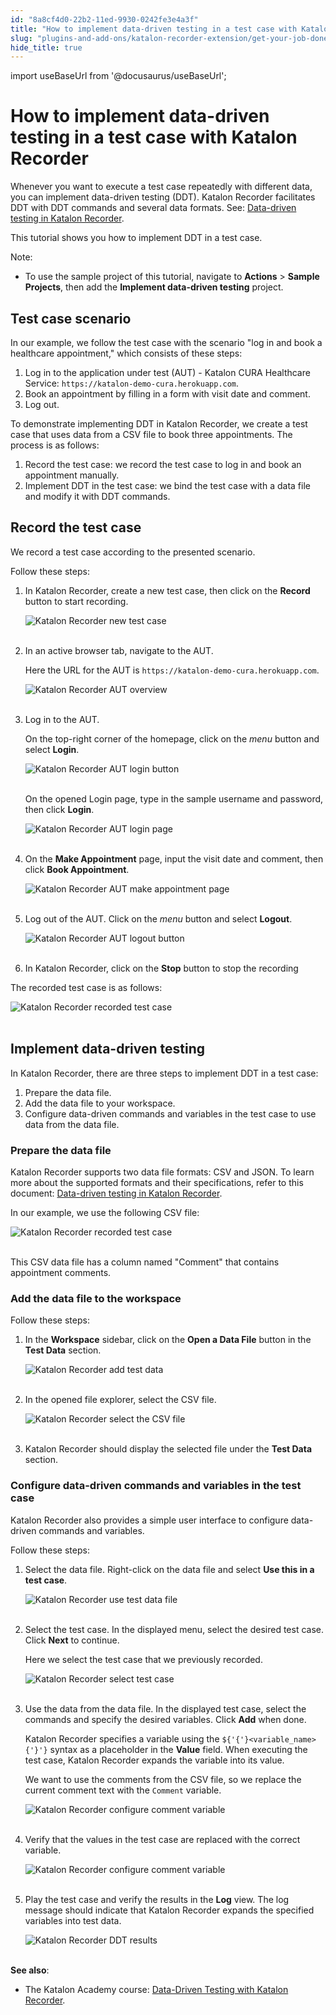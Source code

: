 ```yaml
---
id: "8a8cf4d0-22b2-11ed-9930-0242fe3e4a3f"
title: "How to implement data-driven testing in a test case with Katalon Recorder"
slug: "plugins-and-add-ons/katalon-recorder-extension/get-your-job-done/data-driven-testing/how-to-implement-data-driven-testing-in-a-test-case-with-katalon-recorder"
hide_title: true
---
```

import useBaseUrl from '@docusaurus/useBaseUrl';


# <a id="id" class="anchor_top_offset"/><a id="ariaid-title1" class="anchor_top_offset"/>How to implement data-driven testing in a test case with <span xmlns="http://www.w3.org/1999/xhtml" className="ph">Katalon Recorder</span> 

<p xmlns="http://www.w3.org/1999/xhtml" className="p">Whenever you want to execute a test case repeatedly with   different data, you can implement data-driven testing (DDT).   Katalon Recorder facilitates DDT with DDT commands and several data   formats. See: <a className="xref" href="/docs/plugins-and-add-ons/katalon-recorder-extension/get-your-job-done/data-driven-testing/data-driven-testing-in-katalon-recorder">Data-driven     testing in Katalon Recorder</a>.</p> 
<p xmlns="http://www.w3.org/1999/xhtml" className="p">This tutorial shows you how to implement DDT in a test case.</p> 
<div xmlns="http://www.w3.org/1999/xhtml" className="note note note_note"><span className="note__title">Note:</span> 
  <ul className="ul"><li className="li">To use the sample project of this tutorial, navigate to
      <strong className="ph b">Actions</strong> &gt; <strong className="ph b">Sample Projects</strong>,
      then add the <strong className="ph b">Implement data-driven testing</strong>
      project.</li></ul>
</div>
    

## <a id="id_1" class="anchor_top_offset"/>Test case scenario

    
      
<p xmlns="http://www.w3.org/1999/xhtml" className="p">In our example, we follow the test case with the scenario "log   in and book a healthcare appointment," which consists of these   steps:</p> 
      
<ol xmlns="http://www.w3.org/1999/xhtml" className="ol">   <li className="li">Log in to the application under test (AUT) - Katalon CURA     Healthcare Service:     <code className="ph codeph">https://katalon-demo-cura.herokuapp.com</code>.</li>   <li className="li">Book an appointment by filling in a form with visit date and     comment.</li>   <li className="li">Log out.</li> </ol> 
      
<p xmlns="http://www.w3.org/1999/xhtml" className="p">To demonstrate implementing DDT in Katalon Recorder, we create a   test case that uses data from a CSV file to book three   appointments. The process is as follows:</p> 
      
<ol xmlns="http://www.w3.org/1999/xhtml" className="ol">   <li className="li">Record the test case: we record the test case to log in and     book an appointment manually.</li>   <li className="li">Implement DDT in the test case: we bind the test case with a     data file and modify it with DDT commands.</li> </ol> 
    
  

## <a id="id_2" class="anchor_top_offset"/>Record the test case

<p xmlns="http://www.w3.org/1999/xhtml" className="p">We record a test case according to the presented scenario.</p> 
<p xmlns="http://www.w3.org/1999/xhtml" className="p">Follow these steps:</p> 
<ol xmlns="http://www.w3.org/1999/xhtml" className="ol"><li className="li">     <p className="p">In Katalon Recorder, create a new test case, then click on the       <strong className="ph b">Record</strong> button to start recording.</p>     <p className="p">       <img className="image" src={useBaseUrl("https://github.com/katalon-studio/docs-images/raw/master/katalon-recorder/docs/implement-ddt-in-a-test-case/KR-5.8.0-New-test-case.png")} alt="Katalon Recorder new test case" /><br /><br />     </p>   </li><li className="li">     <p className="p">In an active browser tab, navigate to the AUT.</p>     <p className="p">Here the URL for the AUT is       <code className="ph codeph">https://katalon-demo-cura.herokuapp.com</code>.</p>     <p className="p">       <img className="image" src={useBaseUrl("https://github.com/katalon-studio/docs-images/raw/master/katalon-recorder/docs/implement-ddt-in-a-test-case/AUT-Homepage.png")} alt="Katalon Recorder AUT overview" /><br /><br />     </p>   </li><li className="li">     <p className="p">Log in to the AUT.</p>     <p className="p">On the top-right corner of the homepage, click on the       <em className="ph i">menu</em> button and select <strong className="ph b">Login</strong>.</p>     <p className="p">       <img className="image" src={useBaseUrl("https://github.com/katalon-studio/docs-images/raw/master/katalon-recorder/docs/implement-ddt-in-a-test-case/AUT-Login.png")} alt="Katalon Recorder AUT login button" /><br /><br />     </p>     <p className="p">On the opened Login page, type in the sample username and       password, then click <strong className="ph b">Login</strong>.</p>     <p className="p">       <img className="image" src={useBaseUrl("https://github.com/katalon-studio/docs-images/raw/master/katalon-recorder/docs/implement-ddt-in-a-test-case/AUT-Enter-username-password.png")} alt="Katalon Recorder AUT login page" /><br /><br />     </p>   </li><li className="li">     <p className="p">On the <strong className="ph b">Make Appointment</strong> page, input the visit       date and comment, then click <strong className="ph b">Book Appointment</strong>.</p>     <p className="p">       <img className="image" src={useBaseUrl("https://github.com/katalon-studio/docs-images/raw/master/katalon-recorder/docs/implement-ddt-in-a-test-case/AUT-Fill-in-form.png")} alt="Katalon Recorder AUT make appointment page" /><br /><br />     </p>   </li><li className="li">     <p className="p">Log out of the AUT. Click on the <em className="ph i">menu</em> button and select       <strong className="ph b">Logout</strong>.</p>     <p className="p">       <img className="image" src={useBaseUrl("https://github.com/katalon-studio/docs-images/raw/master/katalon-recorder/docs/implement-ddt-in-a-test-case/AUT-Logout-button.png")} alt="Katalon Recorder AUT logout button" /><br /><br />     </p>   </li><li className="li">     <p className="p">In Katalon Recorder, click on the <strong className="ph b">Stop</strong> button       to stop the recording</p>   </li></ol> 
<p xmlns="http://www.w3.org/1999/xhtml" className="p">The recorded test case is as follows:</p> 
<p xmlns="http://www.w3.org/1999/xhtml" className="p">   <img className="image" src={useBaseUrl("https://github.com/katalon-studio/docs-images/raw/master/katalon-recorder/docs/implement-ddt-in-a-test-case/KR-5.8.0-Recorded-test-case.png")} alt="Katalon Recorder recorded test case" /><br /><br /> </p> 
    

## <a id="id_3" class="anchor_top_offset"/>Implement data-driven testing

    
      
<p xmlns="http://www.w3.org/1999/xhtml" className="p">In Katalon Recorder, there are three steps to implement DDT in a   test case:</p> 
      
<ol xmlns="http://www.w3.org/1999/xhtml" className="ol">   <li className="li">Prepare the data file.</li>   <li className="li">Add the data file to your workspace.</li>   <li className="li">Configure data-driven commands and variables in the test case     to use data from the data file.</li> </ol> 
    
              
      

### <a id="id_4" class="anchor_top_offset"/>Prepare the data file

      
        
<p xmlns="http://www.w3.org/1999/xhtml" className="p">Katalon Recorder supports two data file formats: CSV and JSON.   To learn more about the supported formats and their specifications,   refer to this document: <a className="xref" href="/docs/plugins-and-add-ons/katalon-recorder-extension/get-your-job-done/data-driven-testing/data-driven-testing-in-katalon-recorder#id_5">Data-driven     testing in Katalon Recorder</a>.</p> 
        
<p xmlns="http://www.w3.org/1999/xhtml" className="p">In our example, we use the following CSV file:</p> 
        
<p xmlns="http://www.w3.org/1999/xhtml" className="p">   <img className="image" src={useBaseUrl("https://github.com/katalon-studio/docs-images/raw/master/katalon-recorder/docs/implement-ddt-in-a-test-case/CSV-file.png")} alt="Katalon Recorder recorded test case" /><br /><br /> </p> 
        
<p xmlns="http://www.w3.org/1999/xhtml" className="p">This CSV data file has a column named "Comment" that contains   appointment comments.</p> 
      
    
      

### <a id="id_5" class="anchor_top_offset"/>Add the data file to the workspace

      
        
<p xmlns="http://www.w3.org/1999/xhtml" className="p">Follow these steps:</p> 
        
<ol xmlns="http://www.w3.org/1999/xhtml" className="ol">   <li className="li">     <p className="p">In the <strong className="ph b">Workspace</strong> sidebar, click on the       <strong className="ph b">Open a Data File</strong> button in the <strong className="ph b">Test         Data</strong> section.</p>     <p className="p">       <img className="image" src={useBaseUrl("https://github.com/katalon-studio/docs-images/raw/master/katalon-recorder/docs/implement-ddt-in-a-test-case/KR-5.8.0-Add-test-data-button.png")} alt="Katalon Recorder add test data" /><br /><br />     </p>   </li>   <li className="li">     <p className="p">In the opened file explorer, select the CSV file.</p>     <p className="p">       <img className="image" src={useBaseUrl("https://github.com/katalon-studio/docs-images/raw/master/katalon-recorder/docs/implement-ddt-in-a-test-case/KR-5.8.0-File-explorer.png")} alt="Katalon Recorder select the CSV file" /><br /><br />     </p>   </li>   <li className="li">     <p className="p">Katalon Recorder should display the selected file under the       <strong className="ph b">Test Data</strong> section.</p>   </li> </ol> 
      
    

### <a id="id_6" class="anchor_top_offset"/>Configure data-driven commands and variables in the test         case

<p xmlns="http://www.w3.org/1999/xhtml" className="p">Katalon Recorder also provides a simple user interface to   configure data-driven commands and variables.</p> 
<p xmlns="http://www.w3.org/1999/xhtml" className="p">Follow these steps:</p> 
<ol xmlns="http://www.w3.org/1999/xhtml" className="ol"><li className="li">     <p className="p">Select the data file. Right-click on the data file and select       <strong className="ph b">Use this in a test case</strong>.</p>     <p className="p">       <img className="image" src={useBaseUrl("https://github.com/katalon-studio/docs-images/raw/master/katalon-recorder/docs/implement-ddt-in-a-test-case/KR-Use-this-in-a-test-case.png")} alt="Katalon Recorder use test data file" /><br /><br />     </p>   </li><li className="li">     <p className="p">Select the test case. In the displayed menu, select the desired       test case. Click <strong className="ph b">Next</strong> to continue.</p>     <p className="p">Here we select the test case that we previously recorded.</p>     <p className="p">       <img className="image" src={useBaseUrl("https://github.com/katalon-studio/docs-images/raw/master/katalon-recorder/docs/implement-ddt-in-a-test-case/KR-5.8.0-Select-test-case.png")} alt="Katalon Recorder select test case" /><br /><br />     </p>   </li><li className="li">     <p className="p">Use the data from the data file. In the displayed test case,       select the commands and specify the desired variables. Click       <strong className="ph b">Add</strong> when done.</p>     <p className="p">Katalon Recorder specifies a variable using the       <code className="ph codeph">${'{'}&lt;variable_name&gt;{'}'}</code> syntax as a placeholder in       the <strong className="ph b">Value</strong> field. When executing the test case,       Katalon Recorder expands the variable into its value.</p>     <p className="p">We want to use the comments from the CSV file, so we replace the       current comment text with the <code className="ph codeph">Comment</code> variable.</p>     <p className="p">       <img className="image" src={useBaseUrl("https://github.com/katalon-studio/docs-images/raw/master/katalon-recorder/docs/implement-ddt-in-a-test-case/KR-5.8.0-Configure-variable.png")} alt="Katalon Recorder configure comment variable" /><br /><br />     </p>   </li><li className="li">     <p className="p">Verify that the values in the test case are replaced with the       correct variable.</p>     <p className="p">       <img className="image" src={useBaseUrl("https://github.com/katalon-studio/docs-images/raw/master/katalon-recorder/docs/implement-ddt-in-a-test-case/KR-5.8.0-Test-case-configured-with-variable.png")} alt="Katalon Recorder configure comment variable" /><br /><br />     </p>   </li><li className="li">     <p className="p">Play the test case and verify the results in the       <strong className="ph b">Log</strong> view. The log message should indicate that       Katalon Recorder expands the specified variables into test       data.</p>     <p className="p">       <img className="image" src={useBaseUrl("https://github.com/katalon-studio/docs-images/raw/master/katalon-recorder/docs/implement-ddt-in-a-test-case/KR-5.8.0-Test-results.png")} alt="Katalon Recorder DDT results" /><br /><br />     </p>   </li></ol> 
<div xmlns="http://www.w3.org/1999/xhtml" className="p">
  <strong className="ph b">See also</strong>: <ul className="ul"><li className="li"><p className="p">The Katalon Academy course: <a className="xref j-external-link" href="https://academy.katalon.com/courses/katalon-recorder-data-driven-testing/" target="_blank">Data-Driven
          Testing with Katalon Recorder</a>.</p></li></ul></div>
